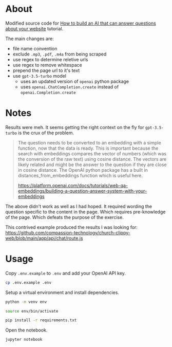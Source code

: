 # About
Modified source code for [How to build an AI that can answer questions about your website](https://platform.openai.com/docs/tutorials/web-qa-embeddings) tutorial.

The main changes are:
- file name convention
- exclude `.mp3`, `.pdf`, `.m4a` from being scraped
- use regex to determine reletive urls
- use regex to remove whitespace
- prepend the page url to it's text
- use `gpt-3.5-turbo` model
    - uses an updated version of `openai` python package
    - uses `openai.ChatCompletion.create` instead of `openai.Completion.create`

# Notes
Results were meh. It seems getting the right context on the fly for `gpt-3.5-turbo` is the crux of the problem.

> The question needs to be converted to an embedding with a simple function, now that the data is ready. This is important because the search with embeddings compares the vector of numbers (which was the conversion of the raw text) using cosine distance. The vectors are likely related and might be the answer to the question if they are close in cosine distance. The OpenAI python package has a built in distances_from_embeddings function which is useful here.
>
> https://platform.openai.com/docs/tutorials/web-qa-embeddings/building-a-question-answer-system-with-your-embeddings

The above didn't work as well as I had hoped. It required wording the question specific to the content in the page. Which requires pre-knowledge of the page. Which defeats the purpose of the exercise.

This contrived example produced the results I was looking for: https://github.com/compassion-technology/church-clippy-web/blob/main/app/api/chat/route.js

# Usage
Copy `.env.example` to `.env` and add your OpenAI API key.
```bash
cp .env.example .env
```
Setup a virtual environment and install dependencies.
```bash
python -m venv env

source env/bin/activate

pip install -r requirements.txt
```
Open the notebook.
```bash
jupyter notebook
```
